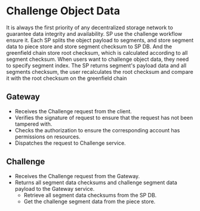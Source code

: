 # Challenge Object Data
It is always the first priority of any decentralized storage network to guarantee data integrity and availability.
SP use the challenge workflow ensure it. Each SP splits the object payload to segments, and store segment data to piece store and store segment checksum to SP DB. 
And the greenfield chain store root checksum, which is calculated according to all segment checksum.
When users want to challenge object data, they need to specify segment index. The SP returns segment's payload data and all segments checksum, the user recalculates the root checksum and compare it with the root checksum on the greenfield chain

## Gateway
* Receives the Challenge request from the client.
* Verifies the signature of request to ensure that the request has not been tampered with.
* Checks the authorization to ensure the corresponding account has permissions on resources.
* Dispatches the request to Challenge service.

## Challenge
* Receives the Challenge request from the Gateway.
* Returns all segment data checksums and challenge segment data payload to the Gateway service.
  * Retrieve all segment data checksums from the SP DB.
  * Get the challenge segment data from the piece store.
